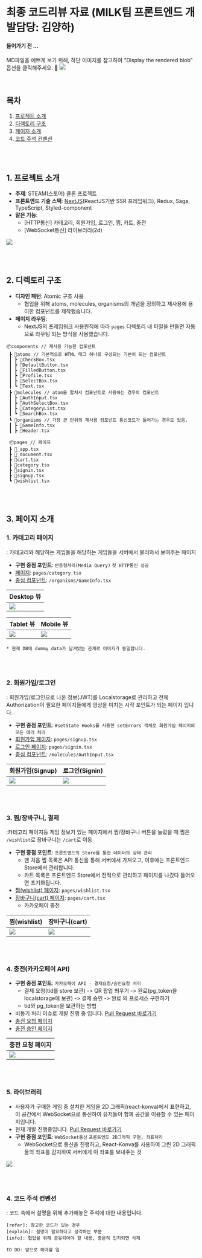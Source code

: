 # 최종 코드리뷰 자료 (MILK팀 프론트엔드 개발담당: 김양하)

#### 들어가기 전 ...

MD파일을 예쁘게 보기 위해, 하단 이미지를 참고하여 "Display the rendered blob" 옵션을 클릭해주세요. 🙂
![](https://i.imgur.com/ocWKc5n.png)

</br>

## 목차

1. [프로젝트 소개](#1-프로젝트-소개)
2. [디렉토리 구조](#2-디렉토리-구조)
3. [페이지 소개](#3-페이지-소개)
4. [코드 주석 컨벤션](#4-코드-주석-컨벤션)

</br></br>

## 1. 프로젝트 소개

- **주제**: STEAM(스토어) 클론 프로젝트
- **프론트엔드 기술 스택**: [NextJS](https://nextjs.org/)(ReactJS기반 SSR 프레임워크), Redux, Saga, TypeScript, Styled-component
- **맡은 기능**:
  - [HTTP통신] 카테고리, 회원가입, 로그인, 찜, 카트, 충전
  - [WebSocket통신] 라이브러리(2d)

![](https://i.imgur.com/VKceTwA.png)

</br></br>

## 2. 디렉토리 구조

- **디자인 패턴**: Atomic 구조 사용
  - 협업을 위해 atoms, molecules, organisms의 개념을 정의하고 재사용에 용이한 컴포넌트를 제작했습니다.
- **페이지 라우팅**:
  - NextJS의 프레임워크 사용원칙에 따라 `pages` 디렉토리 내 파일을 만들면 자동으로 라우팅 되는 방식을 사용했습니다.

```
📦components // 재사용 가능한 컴포넌트
 ┣ 📂atoms // 기본적으로 HTML 태그 하나로 구성되는 기본이 되는 컴포넌트
 ┃ ┣ 📜CheckBox.tsx
 ┃ ┣ 📜DefaultButton.tsx
 ┃ ┣ 📜FilledButton.tsx
 ┃ ┣ 📜Profile.tsx
 ┃ ┣ 📜SelectBox.tsx
 ┃ ┗ 📜Text.tsx
 ┣ 📂molecules // atom을 합쳐서 컴포넌트로 사용하는 경우의 컴포넌트
 ┃ ┣ 📜AuthInput.tsx
 ┃ ┣ 📜AuthSelectBox.tsx
 ┃ ┣ 📜CategoryList.tsx
 ┃ ┗ 📜SearchBox.tsx
 ┗ 📂organisms // 가장 큰 단위의 재사용 컴포넌트 통신코드가 들어가는 경우도 있음.
 ┃ ┣ 📜GameInfo.tsx
 ┃ ┣ 📜Header.tsx

 📦pages // 페이지
 ┣ 📜_app.tsx
 ┣ 📜_document.tsx
 ┣ 📜cart.tsx
 ┣ 📜category.tsx
 ┣ 📜signin.tsx
 ┣ 📜signup.tsx
 ┗ 📜wishlist.tsx
```

</br></br>

## 3. 페이지 소개

### 1. 카테고리 페이지

: 카테고리와 해당하는 게임들을 해당하는 게임들을 서버에서 불러와서 보여주는 페이지

- **구현 중점 포인트**: `반응형처리(Media Query)` `첫 HTTP통신 성공`
- [페이지](https://github.com/STOVE-Milk/steam-clone/blob/develop/src/frontend/pages/category.tsx): `pages/category.tsx`
- [중심 컴포넌트](https://github.com/STOVE-Milk/steam-clone/blob/develop/src/frontend/components/organisms/GameInfo.tsx): `/organisms/GameInfo.tsx`

| Desktop 뷰                           |
| ------------------------------------ |
| ![](https://i.imgur.com/5C5U1rc.png) |

| Tablet 뷰                            | Mobile 뷰                            |
| ------------------------------------ | ------------------------------------ |
| ![](https://i.imgur.com/Mxe95dv.png) | ![](https://i.imgur.com/YfqrSoM.png) |

    * 현재 DB에 dummy data가 담겨있는 관계로 이미지가 동일합니다.

</br>
</br>

### 2. 회원가입/로그인

: 회원가입/로그인으로 나온 정보(JWT)를 Localstorage로 관리하고 전체 Authorization이 필요한 페이지들에게 영상을 미치는 시작 포인트가 되는 페이지 입니다.

- **구현 중점 포인트**: `#setState Hooks를 사용한 setErrors 객체로 회원가입 페이지의 모든 에러 처리`
- [회원가입 페이지](https://github.com/STOVE-Milk/steam-clone/blob/develop/src/frontend/pages/signup.tsx): `pages/signup.tsx`
- [로그인 페이지](https://github.com/STOVE-Milk/steam-clone/blob/develop/src/frontend/pages/signin.tsx): `pages/signin.tsx`
- [중심 컴포넌트](https://github.com/STOVE-Milk/steam-clone/blob/develop/src/frontend/components/molecules/AuthInput.tsx): `/molecules/AuthInput.tsx`

| 회원가입(Signup)                     | 로그인(Signin)                       |
| ------------------------------------ | ------------------------------------ |
| ![](https://i.imgur.com/YD0uWpw.png) | ![](https://i.imgur.com/BOjJtTO.png) |

</br>
</br>

### 3. 찜/장바구니, 결제

:카테고리 페이지등 게임 정보가 있는 페이지에서 찜/장바구니 버튼을 눌렀을 때 찜은 `/wishlist`로 장바구니는 `/cart`로 이동

- **구현 중점 포인트**: `프론트엔드의 Store를 통한 데이터의 상태 관리`
  - 맨 처음 찜 목록은 API 통신을 통해 서버에서 가져오고, 이후에는 프론트엔드 Store에서 관리합니다.
  - 카트 목록은 프론트엔드 Store에서 전적으로 관리하고 페이지를 나갔다 들어오면 초기화됩니다.
- [찜(wishlist) 페이지](https://github.com/STOVE-Milk/steam-clone/blob/develop/src/frontend/pages/wishlist.tsx): `pages/wishlist.tsx`
- [장바구니(cart) 페이지](https://github.com/STOVE-Milk/steam-clone/blob/develop/src/frontend/pages/cart.tsx): `pages/cart.tsx`
  - 카카오페이 충전

| 찜(wishlist)                         | 장바구니(cart)                       |
| ------------------------------------ | ------------------------------------ |
| ![](https://i.imgur.com/OLlrGcJ.png) | ![](https://i.imgur.com/pUxq0HH.png) |

</br>
</br>

### 4. 충전(카카오페이 API)

- **구현 중점 포인트**: `카카오페이 API - 결제요청/승인요청 처리`
  - 결제 요청(tid를 store 보관) -> QR 팝업 띄우기 -> 완료(pg_token을 localstorage에 보관) -> 결제 승인 -> 완료 의 프로세스 구현하기
  - tid와 pg_token을 보관하는 방법
- 비동기 처리 이슈로 개발 진행 중 입니다. [Pull Request 바로가기](https://github.com/STOVE-Milk/steam-clone/pull/18)
- [충전 요청 페이지](https://github.com/STOVE-Milk/steam-clone/blob/d6b590931ef77329b4b57cd15dba7f4c50939d13/src/frontend/pages/charge/index.tsx)
- [충전 승인 페이지](https://github.com/STOVE-Milk/steam-clone/blob/d6b590931ef77329b4b57cd15dba7f4c50939d13/src/frontend/pages/charge/approval/finish.tsx)

| 충전 요청 페이지                     |
| ------------------------------------ |
| ![](https://i.imgur.com/Iht4CYW.png) |

</br>
</br>

### 5. 라이브러리

- 사용자가 구매한 게임 중 설치한 게임을 2D 그래픽(react-konva)에서 표현하고, 이 공간에서 WebSocket으로 통신하여 유저들이 함께 공간을 이용할 수 있는 페이지입니다.
- 현재 개발 진행중입니다. [Pull Request 바로가기](https://github.com/STOVE-Milk/steam-clone/pull/63)
- **구현 중점 포인트**: `WebSocket통신` `프론트엔드 2D그래픽 구현, 좌표처리`
  - WebSocket으로 통신을 진행하고, React-Konva를 사용하여 그린 2D 그래픽들의 좌표를 감지하여 서버에게 이 좌표를 보내주는 것

![](https://user-images.githubusercontent.com/48500209/153407366-0e35a690-4f23-4ede-8e36-44d82c547eda.gif)

</br>
</br>
 
###  4. 코드 주석 컨벤션
: 코드 속에서 설명을 위해 추가해놓은 주석에 대한 내용입니다.
```
[refer]: 참고한 코드가 있는 경우
[explain]: 설명이 필요하다고 생각하는 부분
[info]: 협업을 위해 공유되어야 할 내용, 충분히 인지되면 삭제

TO DO: 앞으로 해야할 일

```

```

